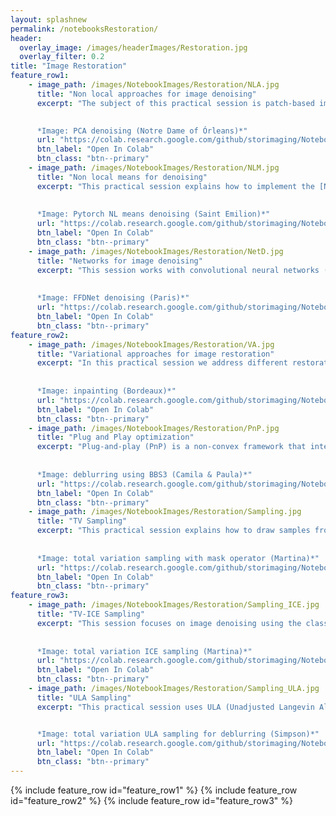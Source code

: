```yaml
---
layout: splashnew
permalink: /notebooksRestoration/
header:
  overlay_image: /images/headerImages/Restoration.jpg
  overlay_filter: 0.2
title: "Image Restoration"
feature_row1:
    - image_path: /images/NotebookImages/Restoration/NLA.jpg
      title: "Non local approaches for image denoising"
      excerpt: "The subject of this practical session is patch-based image denoising. It covers PCA image denoising, inspired by the paper [*C.-A. Deledalle and J. Salmon and A. Dalalyan, Image denoising with patch based PCA: local versus global, proceedings of BMVC 2011.*](https://hal.inria.fr/hal-00654289/) and DCT image denoising based on the algorithm described on [*Guoshen Yu, and Guillermo Sapiro, DCT image denoising: a simple and effective image denoising algorithm, Image Processing On Line, 1 (2011)*](https://www.ipol.im/pub/art/2011/ys-dct/).
      

      *Image: PCA denoising (Notre Dame of Órleans)*"
      url: "https://colab.research.google.com/github/storimaging/Notebooks/blob/main/Restoration/Non_local_approaches_for_image_denoising.ipynb"
      btn_label: "Open In Colab"
      btn_class: "btn--primary"
    - image_path: /images/NotebookImages/Restoration/NLM.jpg
      title: "Non local means for denoising"
      excerpt: "This practical session explains how to implement the [Non local means algorithm](https://epubs.siam.org/doi/pdf/10.1137/040616024?casa_token=T_quJzhNoP8AAAAA:JYmsToAmRuk_jyIaLUEpwQqlmu5rCCB_j49qFTrhCchWUE2RgFC8SWsh5i-yEVnrNd1GTt5f29HClw) for denoising images, introduced in 2005 by Buadès, Coll and Morel in [Buades, A., Coll, B., & Morel, J. M. (2005). *A review of image denoising algorithms, with a new one*. Multiscale modeling & simulation, 4(2), 490-530.](https://hal.archives-ouvertes.fr/hal-00271141/document). The session describes various implementations of the algorithm: from the naive version, through an implementation using integral images, and finally the pytorch version.
      
      
      *Image: Pytorch NL means denoising (Saint Emilion)*"
      url: "https://colab.research.google.com/github/storimaging/Notebooks/blob/main/Restoration/Non_Local_Means_for_denoising.ipynb"
      btn_label: "Open In Colab"
      btn_class: "btn--primary"
    - image_path: /images/NotebookImages/Restoration/NetD.jpg
      title: "Networks for image denoising"
      excerpt: "This session works with convolutional neural networks (CNN) to denoise images. Special emphasis is placed on [FFDnet](https://arxiv.org/abs/1710.04026) as well as on generalization problems and solutions such as Bias free networks, studied in [Mohan et al., Robust and interpretable blind image denoising via bias-free convolutional neural networks, 2020](https://arxiv.org/abs/1906.05478v3).
      
      
      *Image: FFDNet denoising (Paris)*"
      url: "https://colab.research.google.com/github/storimaging/Notebooks/blob/main/Restoration/Networks_for_image_denoising.ipynb"
      btn_label: "Open In Colab"
      btn_class: "btn--primary"
feature_row2:
    - image_path: /images/NotebookImages/Restoration/VA.jpg
      title: "Variational approaches for image restoration"
      excerpt: "In this practical session we address different restoration problems such as inpainting, denoising and deblurring. Several variational approaches are used depending on the conditions of the problem: Tychonov, Total variation L1 and L2 and Wiener.
      
      
      *Image: inpainting (Bordeaux)*"
      url: "https://colab.research.google.com/github/storimaging/Notebooks/blob/main/Restoration/Variational_approaches_for_image_restoration.ipynb"
      btn_label: "Open In Colab"
      btn_class: "btn--primary"
    - image_path: /images/NotebookImages/Restoration/PnP.jpg
      title: "Plug and Play optimization"
      excerpt: "Plug-and-play (PnP) is a non-convex framework that integrates modern denoising priors into proximal algorithms. This practical session explains and shows inpainting end deblurring experiments using the following PnP algorithms: PnP ADMM, PnP FBS, PnP BBS, PnP BBS2 and PnP BBS3.
      
      
      *Image: deblurring using BBS3 (Camila & Paula)*"
      url: "https://colab.research.google.com/github/storimaging/Notebooks/blob/main/Restoration/Plug_and_Play_optimization.ipynb"
      btn_label: "Open In Colab"
      btn_class: "btn--primary"
    - image_path: /images/NotebookImages/Restoration/Sampling.jpg
      title: "TV Sampling"
      excerpt: "This practical session explains how to draw samples from different distributions. It uses the Metropolis algorithm, inspired by what is used in [Louchet, C., & Moisan, L. (2008, August). Total variation denoising using posterior expectation, EUSIPCO 2008](https://hal.archives-ouvertes.fr/hal-00258849/file/lm08ok.pdf).
      
      
      *Image: total variation sampling with mask operator (Martina)*"
      url: "https://colab.research.google.com/github/storimaging/Notebooks/blob/main/Restoration/Sampling_TV.ipynb"
      btn_label: "Open In Colab"
      btn_class: "btn--primary"
feature_row3:
    - image_path: /images/NotebookImages/Restoration/Sampling_ICE.jpg
      title: "TV-ICE Sampling"
      excerpt: "This session focuses on image denoising using the classical TVL2 model using the algorithm Iterated Conditional Expectation (ICE). It is inspired by the article [Louchet, C.,  Moisan, L., *Total variation denoising using iterated conditional expectation*. In 2014 22nd European Signal Processing Conference (EUSIPCO) (pp. 1592-1596). 2014](https://hal.archives-ouvertes.fr/hal-01214735). 
      
      
      *Image: total variation ICE sampling (Martina)*"
      url: "https://colab.research.google.com/github/storimaging/Notebooks/blob/main/Restoration/TVICE.ipynb"
      btn_label: "Open In Colab"
      btn_class: "btn--primary"
    - image_path: /images/NotebookImages/Restoration/Sampling_ULA.jpg
      title: "ULA Sampling"
      excerpt: "This practical session uses ULA (Unadjusted Langevin Algorithm) to sample from distributions. In particular, this practical session shows how to use the algorithm to deblurring an image.


      *Image: total variation ULA sampling for deblurring (Simpson)*"
      url: "https://colab.research.google.com/github/storimaging/Notebooks/blob/main/Restoration/ULA_Sampling.ipynb"
      btn_label: "Open In Colab"
      btn_class: "btn--primary"
---
```


{% include feature_row id="feature_row1" %}
{% include feature_row id="feature_row2" %}
{% include feature_row id="feature_row3" %}